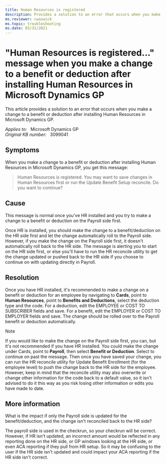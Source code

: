 ```yaml
---
title: Human Resources is registered
description: Provides a solution to an error that occurs when you make a change to a benefit or deduction after installing Human Resources in Microsoft Dynamics GP.
ms.reviewer: cwaswick
ms.topic: troubleshooting
ms.date: 03/31/2021
---
```

# "Human Resources is registered..." message when you make a change to a benefit or deduction after installing Human Resources in Microsoft Dynamics GP

This article provides a solution to an error that occurs when you make a change to a benefit or deduction after installing Human Resources in Microsoft Dynamics GP.

_Applies to:_ &nbsp; Microsoft Dynamics GP  
_Original KB number:_ &nbsp; 3099041

## Symptoms

When you make a change to a benefit or deduction after installing Human Resources in Microsoft Dynamics GP, you get this message:

> Human Resources is registered. You may want to save changes in Human Resources first or run the Update Benefit Setup reconcile. Do you want to continue?

## Cause

This message is normal once you've HR installed and you try to make a change to a benefit or deduction on the Payroll side first.

Once HR is installed, you should make the change to a benefit/deduction on the HR side first and let the change automatically roll to the Payroll side. However, if you make the change on the Payroll side first, it doesn't automatically roll back to the HR side. The message is alerting you to start on the HR side first, or else you'll have to run the HR reconcile utility to get the change updated or pushed back to the HR side if you choose to continue on with updating directly in Payroll.

## Resolution

Once you have HR installed, it's recommended to make a change on a benefit or deduction for an employee by navigating to **Cards**, point to **Human Resources**, point to **Benefits and Deductions**, select the deduction type and the code. For a deduction, edit the EMPLOYEE or COST TO SUBSCRIBER fields and save. For a benefit, edit the EMPLOYER or COST TO EMPLOYER fields and save. The change should be rolled over to the Payroll benefit or deduction automatically.

> [!NOTE]
> If you would like to make the change on the Payroll side first, you can, but it's not recommended if you have HR installed. You could make the change under Cards, point to **Payroll**, then select **Benefit or Deduction**. Select to continue on past the message. Then once you have saved your change, you can run the HR reconcile utility for Update Benefit Enrollment (for the employee level) to push the change back to the HR side for the employee. However, keep in mind that the reconcile utility may also overwrite or change other information for the code back to a default value, so it isn't advised to do it this way as you risk losing other information or edits you have made to date.

## More information

What is the impact if only the Payroll side is updated for the benefit/deduction, and the change isn't reconciled back to the HR side?

The payroll side is used in the checkrun, so your checkrun will be correct. However, if HR isn't updated, an incorrect amount would be reflected in any reporting done on the HR side, or GP windows looking at the HR side, or even ACA reporting if they pull from HR setup. So it may be confusing to the user if the HR side isn't updated and could impact your ACA reporting if the HR side isn't correct.
